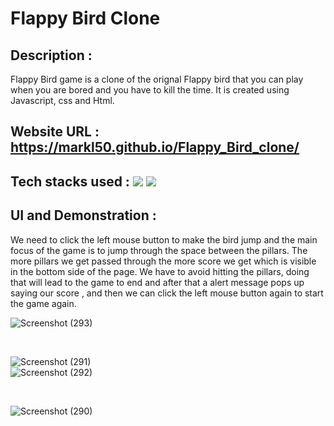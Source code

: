 # Flappy Bird Clone


## Description : 
Flappy Bird game is a clone of the orignal Flappy bird that you can play when you are bored and you have to kill the time. It is created using Javascript, css and Html.

## Website URL : https://markl50.github.io/Flappy_Bird_clone/

## Tech stacks used : <img src="https://img.shields.io/badge/Frontend:-HTML & CSS-5555ff">  <img src="https://img.shields.io/badge/Backend:- Javascript-E32800">

## UI and Demonstration : 

We need to click the left mouse button to make the bird jump and the main focus of the game is to jump through the space between the pillars. The more pillars we get passed through the more score we get which is visible in the bottom side of the page. We have to avoid hitting the pillars, doing that will lead to the game to end and after that a alert message pops up saying our score , and then we can click the left mouse button again to start the game again.
<br>

![Screenshot (293)](https://user-images.githubusercontent.com/76861726/157391109-01453d76-6b62-4c68-9798-bd6d47aa94bc.png) 

<br>

![Screenshot (291)](https://user-images.githubusercontent.com/76861726/157391165-a231b557-f508-4fb2-b12e-a70319c863bb.png) 
<br> 
![Screenshot (292)](https://user-images.githubusercontent.com/76861726/157391266-d6fe960c-6ff5-406f-a598-2604ebb6606f.png)

<br>

![Screenshot (290)](https://user-images.githubusercontent.com/76861726/157391388-cce5ea14-79b1-4657-8381-d8b497c59fa9.png)
<br>











